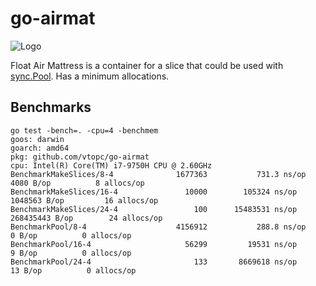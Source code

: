 # go-airmat

![Logo](https://github.com/vtopc/go-airmat/blob/master/images/logo.png?raw=true)

Float Air Mattress is a container for a slice that could be used with [sync.Pool](https://pkg.go.dev/sync#Pool).
Has a minimum allocations.

## Benchmarks
```shell
go test -bench=. -cpu=4 -benchmem
goos: darwin
goarch: amd64
pkg: github.com/vtopc/go-airmat
cpu: Intel(R) Core(TM) i7-9750H CPU @ 2.60GHz
BenchmarkMakeSlices/8-4         	 1677363	       731.3 ns/op	    4080 B/op	       8 allocs/op
BenchmarkMakeSlices/16-4         	   10000	    105324 ns/op	 1048563 B/op	      16 allocs/op
BenchmarkMakeSlices/24-4         	     100	  15483531 ns/op	268435443 B/op	      24 allocs/op
BenchmarkPool/8-4                	 4156912	       288.8 ns/op	       0 B/op	       0 allocs/op
BenchmarkPool/16-4               	   56299	     19531 ns/op	       9 B/op	       0 allocs/op
BenchmarkPool/24-4               	     133	   8669618 ns/op	      13 B/op	       0 allocs/op
```
